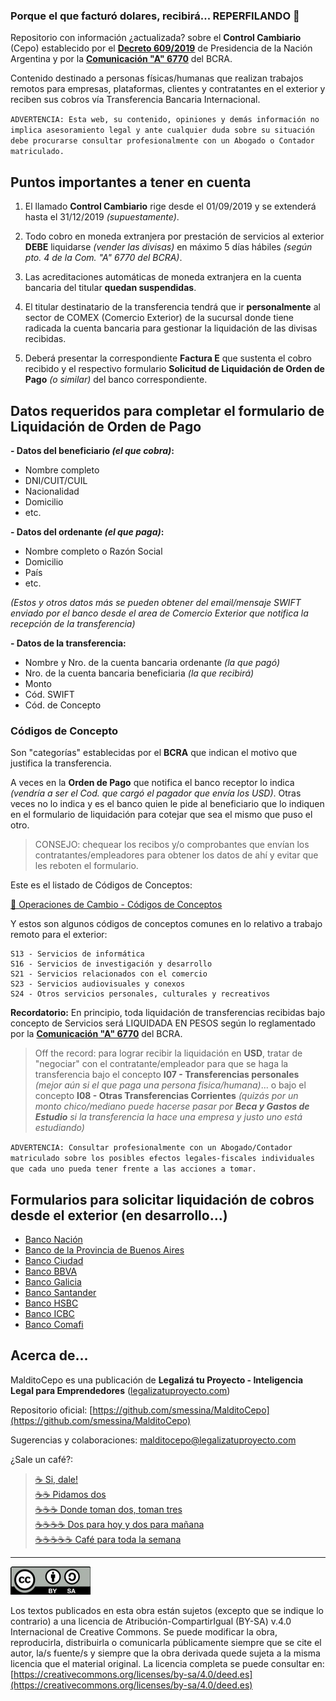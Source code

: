 ### Porque el que facturó dolares, recibirá... REPERFILANDO 💸

Repositorio con información ¿actualizada? sobre el **Control Cambiario** (Cepo) establecido por el **[Decreto 609/2019](http://servicios.infoleg.gob.ar/infolegInternet/anexos/325000-329999/327566/norma.htm)** de Presidencia de la Nación Argentina y por la **[Comunicación "A" 6770](http://www.bcra.gov.ar/Pdfs/comytexord/A6770.pdf)** del BCRA.

Contenido destinado a personas físicas/humanas que realizan trabajos remotos para empresas, plataformas, clientes y contratantes en el exterior y reciben sus cobros vía Transferencia Bancaria Internacional.

`ADVERTENCIA: Esta web, su contenido, opiniones y demás información no implica asesoramiento legal y ante cualquier duda sobre su situación debe procurarse consultar profesionalmente con un Abogado o Contador matriculado.`

## Puntos importantes a tener en cuenta

1. El llamado **Control Cambiario** rige desde el 01/09/2019 y se extenderá hasta el 31/12/2019 *(supuestamente)*.

2. Todo cobro en moneda extranjera por prestación de servicios al exterior **DEBE** liquidarse _(vender las divisas)_ en máximo 5 días hábiles *(según pto. 4 de la Com. "A" 6770 del BCRA)*.

3. Las acreditaciones automáticas de moneda extranjera en la cuenta bancaria del titular **quedan suspendidas**.

4. El titular destinatario de la transferencia tendrá que ir **personalmente** al sector de COMEX (Comercio Exterior) de la sucursal donde tiene radicada la cuenta bancaria para gestionar la liquidación de las divisas recibidas.

5. Deberá presentar la correspondiente **Factura E** que sustenta el cobro recibido y el respectivo formulario **Solicitud de Liquidación de Orden de Pago** *(o similar)* del banco correspondiente.

## Datos requeridos para completar el formulario de Liquidación de Orden de Pago

**- Datos del beneficiario _(el que cobra)_:**
* Nombre completo
* DNI/CUIT/CUIL
* Nacionalidad
* Domicilio
* etc.

**- Datos del ordenante _(el que paga)_:**
* Nombre completo o Razón Social
* Domicilio
* País
* etc.

_(Estos y otros datos más se pueden obtener del email/mensaje SWIFT enviado por el banco desde el area de Comercio Exterior que notifica la recepción de la transferencia)_

**- Datos de la transferencia:**
* Nombre y Nro. de la cuenta bancaria ordenante _(la que pagó)_
* Nro. de la cuenta bancaria beneficiaria _(la que recibirá)_
* Monto 
* Cód. SWIFT
* Cód. de Concepto

### Códigos de Concepto ###

Son "categorías" establecidas por el **BCRA** que indican el motivo que justifica la transferencia.

A veces en la **Orden de Pago** que notifica el banco receptor lo indica _(vendría a ser el Cod. que cargó el pagador que envía los USD)_. Otras veces no lo indica y es el banco quien le pide al beneficiario que lo indiquen en el formulario de liquidación para cotejar que sea el mismo que puso el otro.

> CONSEJO: chequear los recibos y/o comprobantes que envían los contratantes/empleadores para obtener los datos de ahí y evitar que les reboten el formulario.

Este es el listado de Códigos de Conceptos:

[📄 Operaciones de Cambio - Códigos de Conceptos](formularios/bcra_cod_de_concepto.pdf)

Y estos son algunos códigos de conceptos comunes en lo relativo a trabajo remoto para el exterior:
```
S13 - Servicios de informática
S16 - Servicios de investigación y desarrollo
S21 - Servicios relacionados con el comercio
S23 - Servicios audiovisuales y conexos
S24 - Otros servicios personales, culturales y recreativos
```

**Recordatorio:** En principio, toda liquidación de transferencias recibidas bajo concepto de Servicios será LIQUIDADA EN PESOS según lo reglamentado por la **[Comunicación "A" 6770](http://www.bcra.gov.ar/Pdfs/comytexord/A6770.pdf)** del BCRA.

> Off the record: para lograr recibir la liquidación en **USD**, tratar de "negociar" con el contratante/empleador para que se haga la transferencia bajo el concepto **I07 - Transferencias personales** _(mejor aún si el que paga una persona fisica/humana)_... o bajo el concepto **I08 - Otras Transferencias Corrientes** _(quizás por un monto chico/mediano puede hacerse pasar por **Beca y Gastos de Estudio** si la transferencia la hace una empresa y justo uno está estudiando)_

`ADVERTENCIA: Consultar profesionalmente con un Abogado/Contador matriculado sobre los posibles efectos legales-fiscales individuales que cada uno pueda tener frente a las acciones a tomar.`

## Formularios para solicitar liquidación de cobros desde el exterior (en desarrollo...)

 - [Banco Nación](formularios/banco_nacion.pdf)
 - [Banco de la Provincia de Buenos Aires](formularios/banco_provincia_bsas.pdf)
 - [Banco Ciudad](formularios/banco_ciudad.xlsx)
 - [Banco BBVA](formularios/banco_bbva.pdf)
 - [Banco Galicia](formularios/banco_galicia.pdf)
 - [Banco Santander](formularios/banco_santander.pdf)
 - [Banco HSBC](formularios/banco_hsbc.doc)
 - [Banco ICBC](formularios/banco_icbc.docx)
 - [Banco Comafi](formularios/banco_comafi.doc)

## Acerca de...

MalditoCepo es una publicación de **Legalizá tu Proyecto - Inteligencia Legal para Emprendedores** ([legalizatuproyecto.com](https://legalizatuproyecto.com))

Repositorio oficial: [https://github.com/smessina/MalditoCepo](https://github.com/smessina/MalditoCepo)

Sugerencias y colaboraciones: [malditocepo@legalizatuproyecto.com](mailto:malditocepo@legalizatuproyecto.com)

¿Sale un café?:

> [☕️ Si, dale!](https://www.mercadopago.com/mla/checkout/start?pref_id=37082978-c9044b6f-47c8-4d2c-9640-98f28f138acb)  
> [☕️☕️ Pidamos dos](https://www.mercadopago.com/mla/checkout/start?pref_id=37082978-a1c43d34-2e3a-4cb4-b480-135ecd1f9b0b)  
> [☕️☕️☕️ Donde toman dos, toman tres](https://www.mercadopago.com/mla/checkout/start?pref_id=37082978-4316faff-7b2c-4409-907d-da3cb4b6b881)  
> [☕️☕️☕️☕️ Dos para hoy y dos para mañana](https://www.mercadopago.com/mla/checkout/start?pref_id=37082978-990fdcb2-bc9a-48ae-83e9-3e21d84c3670)  
> [☕️☕️☕️☕️☕️ Café para toda la semana](https://www.mercadopago.com/mla/checkout/start?pref_id=37082978-64fafd0d-fdaa-4805-afea-26c8d90bf22d)

---

![Atribución-CompartirIgual (BY-SA) v.4.0 Internacional de Creative Commons](assets/CC_BY-SA_4_0.jpg)

Los textos publicados en esta obra están sujetos (excepto que se indique lo contrario) a una licencia de Atribución-CompartirIgual (BY-SA) v.4.0 Internacional de Creative Commons. Se puede modificar la obra, reproducirla, distribuirla o comunicarla públicamente siempre que se cite el autor, la/s fuente/s y siempre que la obra derivada quede sujeta a la misma licencia que el material original. La licencia completa se puede consultar en: [https://creativecommons.org/licenses/by-sa/4.0/deed.es](https://creativecommons.org/licenses/by-sa/4.0/deed.es)
